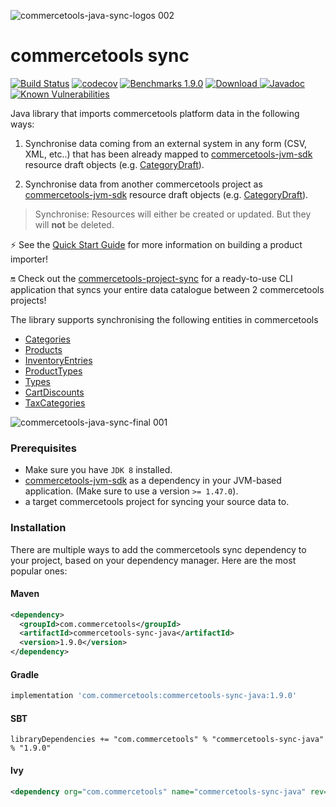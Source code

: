 ![commercetools-java-sync-logos 002](https://user-images.githubusercontent.com/9512131/31182587-90d47f0a-a924-11e7-9716-66e6bec7f79b.png)
# commercetools sync
[![Build Status](https://travis-ci.org/commercetools/commercetools-sync-java.svg?branch=master)](https://travis-ci.org/commercetools/commercetools-sync-java)
[![codecov](https://codecov.io/gh/commercetools/commercetools-sync-java/branch/master/graph/badge.svg)](https://codecov.io/gh/commercetools/commercetools-sync-java)
[![Benchmarks 1.9.0](https://img.shields.io/badge/Benchmarks-1.9.0-orange.svg)](https://commercetools.github.io/commercetools-sync-java/benchmarks/)
[![Download](https://api.bintray.com/packages/commercetools/maven/commercetools-sync-java/images/download.svg) ](https://bintray.com/commercetools/maven/commercetools-sync-java/_latestVersion)
[![Javadoc](http://javadoc-badge.appspot.com/com.commercetools/commercetools-sync-java.svg?label=Javadoc)](https://commercetools.github.io/commercetools-sync-java/v/1.9.0/)
[![Known Vulnerabilities](https://snyk.io/test/github/commercetools/commercetools-sync-java/4b2e26113d591bda158217c5dc1cf80a88665646/badge.svg)](https://snyk.io/test/github/commercetools/commercetools-sync-java/4b2e26113d591bda158217c5dc1cf80a88665646)

 
Java library that imports commercetools platform data in the following ways:
             
 1. Synchronise data coming from an external system in any form (CSV, XML, etc..) that has been already mapped to 
 [commercetools-jvm-sdk](https://github.com/commercetools/commercetools-jvm-sdk) resource draft objects 
 (e.g. [CategoryDraft](https://github.com/commercetools/commercetools-jvm-sdk/blob/master/commercetools-models/src/main/java/io/sphere/sdk/categories/CategoryDraft.java)).
 
 2. Synchronise data from another commercetools project as 
 [commercetools-jvm-sdk](https://github.com/commercetools/commercetools-jvm-sdk) resource draft objects 
 (e.g. [CategoryDraft](https://github.com/commercetools/commercetools-jvm-sdk/blob/master/commercetools-models/src/main/java/io/sphere/sdk/categories/CategoryDraft.java)).
 
 
 > Synchronise: Resources will either be created or updated. But they will **not** be deleted.
 
 ⚡ See the [Quick Start Guide](https://commercetools.github.io/commercetools-sync-java/doc/usage/QUICK_START/) for more information on building a product importer!
 
 🔛 Check out the [commercetools-project-sync](https://github.com/commercetools/commercetools-project-sync) for a ready-to-use CLI application that syncs your entire data catalogue between 2 commercetools projects! 

The library supports synchronising the following entities in commercetools
    
 - [Categories](usage/CATEGORY_SYNC.md)
 - [Products](usage/PRODUCT_SYNC.md)
 - [InventoryEntries](usage/INVENTORY_SYNC.md)
 - [ProductTypes](usage/PRODUCT_TYPE_SYNC.md)
 - [Types](usage/TYPE_SYNC.md)
 - [CartDiscounts](usage/CART_DISCOUNT_SYNC.md)
 - [TaxCategories](/docs/usage/TAX_CATEGORY_SYNC.md)

![commercetools-java-sync-final 001](https://user-images.githubusercontent.com/9512131/31230702-0f2255a6-a9e5-11e7-9412-04ed52641dde.png)


### Prerequisites
 
 - Make sure you have `JDK 8` installed.
 - [commercetools-jvm-sdk](https://github.com/commercetools/commercetools-jvm-sdk) as a dependency in your JVM-based 
  application. (Make sure to use a version `>= 1.47.0`).
 - a target commercetools project for syncing your source data to.


### Installation
There are multiple ways to add the commercetools sync dependency to your project, based on your dependency manager. 
Here are the most popular ones:
#### Maven 
````xml
<dependency>
  <groupId>com.commercetools</groupId>
  <artifactId>commercetools-sync-java</artifactId>
  <version>1.9.0</version>
</dependency>
````
#### Gradle
````groovy
implementation 'com.commercetools:commercetools-sync-java:1.9.0'
````
#### SBT 
````
libraryDependencies += "com.commercetools" % "commercetools-sync-java" % "1.9.0"
````
#### Ivy 
````xml
<dependency org="com.commercetools" name="commercetools-sync-java" rev="1.9.0"/>
````
